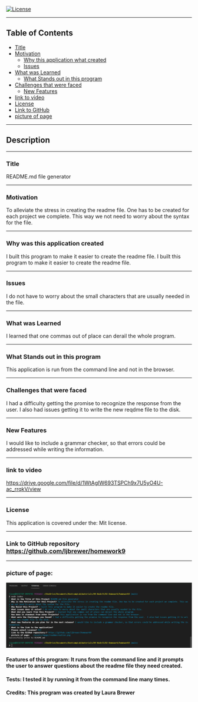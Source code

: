 [![License](https://img.shields.io/badge/License-Mit-blue.svg)](https://opensource.org/licenses/Apache-2.0)


-----------------------------------------

## Table of Contents

* [Title](#Title)
* [Motivation](#Motivation)
    * [Why this application what created](#Why-was-this-application-created)
    * [Issues](#Issues)
* [What was Learned](#What-was-Learned)
    * [What Stands out in this program](#What-Stands-out-in-this-program)
* [Challenges that were faced](#Challenges-that-were-faced)
    * [New Features](#New-Features)
* [link to video](#link-to-video)
* [License](#License)
* [Link to GitHub](#Link-to-GitHub)
* [picture of page](#picture-of-page)


-----------------------------------------

## Description

------------------------------    
### Title
README.md file generator

--------------------------------------------------------------------------------
### Motivation
To alleviate the stress in creating the readme file. One has to be created for each project we complete. This way we not need to worry about the syntax for the file.

--------------------------------------------------------------------------------
### Why was this application created
 I built this program to make it easier to create the readme file. I built this program to make it easier to create the readme file.

--------------------------------------------------------------------------------
### Issues 
I do not have to worry about the small characters that are usually needed in the file.

--------------------------------------------------------------------------------
### What was Learned
I learned that one commas out of place can derail the whole program.

--------------------------------------------------------------------------------
### What Stands out in this program 
This application is run from the command line and not in the browser.

--------------------------------------------------------------------------------
### Challenges that were faced 
I had a difficulty getting the promise to recognize the response from the user.  I also had issues getting it to write the new reqdme file to the disk.

--------------------------------------------------------------------------------
### New Features 
I would like to include a grammar checker, so that errors could be addressed while writing the information.

--------------------------------------------------------------------------------
### link to video     
https://drive.google.com/file/d/1WtAgIW693TSPCh9x7U5yO4U-ac_rrqkV/view

--------------------------------------------------------------------------------
### License 
This application is covered under the: Mit license.

--------------------------------------------------------------------------------

### Link to GitHub repository https://github.com/ljbrewer/homework9

--------------------------------------------------------------------------------
### picture of page:
![image of Readme.md creation process](./assets/images/readmecreation.png)

#### Features of this program: It runs from the command line and it prompts the user to answer questions about the readme file they need created.

#### Tests: I tested it by running it from the command line many times.

#### Credits: This program was created by Laura Brewer

